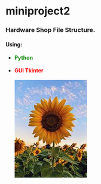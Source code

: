 # miniproject2
<h3>Hardware Shop File Structure. </h3>
<h4>Using:</h4>
<ul>
<li><strong style="color:green">Python</strong></li>
<br>
<li><strong style="color:red">GUI Tkinter</strong></li>
<br>
<img src ="icons/sunflower.jfif" >
</ul>



